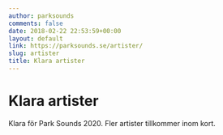 ```yaml
---
author: parksounds
comments: false
date: 2018-02-22 22:53:59+00:00
layout: default
link: https://parksounds.se/artister/
slug: artister
title: Klara artister
---
```


# Klara artister

Klara för Park Sounds 2020. Fler artister tillkommer inom kort.

